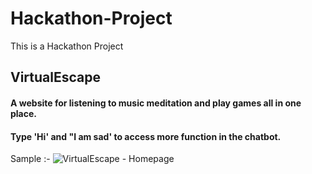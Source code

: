 # Hackathon-Project
This is a Hackathon Project 

## VirtualEscape 

#### A website for listening to music meditation and play games all in one place.
#### Type 'Hi' and "I am sad' to access more function in the chatbot.

Sample :-
![VirtualEscape - Homepage](https://user-images.githubusercontent.com/52341551/97068730-f19a9300-15e7-11eb-92e9-8adde0a3384f.png)
